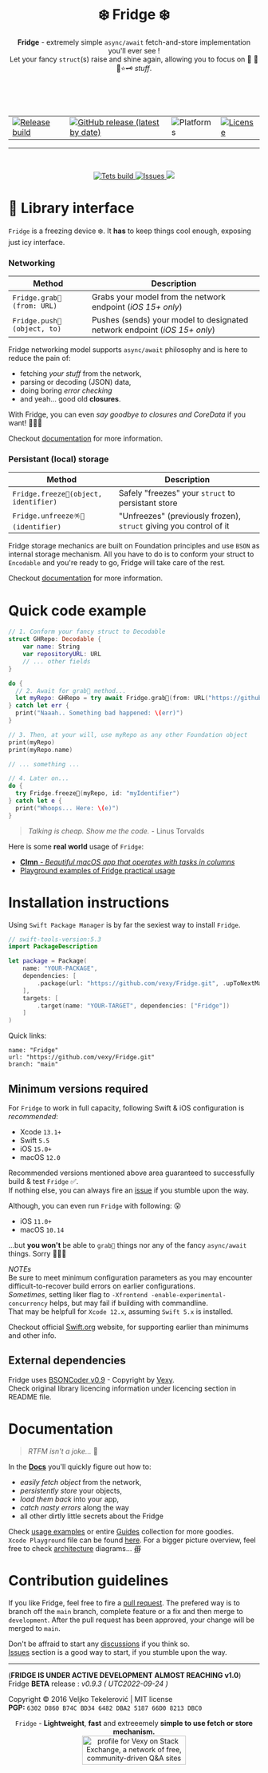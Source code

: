 <h1 align="center">
❄️ Fridge ❄️
</h1>

<p align="center">
  <b>Fridge</b> - extremely simple <code>async/await</code> fetch-and-store implementation you'll ever see !<br>
  Let your fancy <code>struct</code>(s) raise and shine again, allowing you to focus on 💬 🥊🤖⭐️🗝 <i>stuff</i>.<br><br>
</p>
<br><br>

<table style="width:100%">
  <!-- <tr>
    <th># HEADERS HIDDEN #</th>
  </tr> -->
  <tr style="outline: thin; vertical-align: middle">
    <td>
        <a href=https://github.com/vexy/Fridge/actions/workflows/release_workflow.yml">
            <img alt="Release build" src="https://github.com/vexy/Fridge/actions/workflows/release_workflow.yml/badge.svg">
        </a>
    </td>
    <td>
        <a href="https://github.com/vexy/Fridge/releases">
            <img alt="GitHub release (latest by date)" src="https://img.shields.io/github/v/release/vexy/Fridge?color=green&display_name=release&label=Latest%20release">
        </a>
    </td>
    <td>
      <img alt="Platforms" src="https://img.shields.io/badge/Platform-iOS%2C%20macOS%2C%20tvOS%2C%20watchOS-blue"></td>
    <td>
      <a href="https://github.com/vexy/Fridge/blob/master/LICENSE"><img alt="License" src="https://img.shields.io/github/license/vexy/Fridge"></a>
    </td>
  </tr>
</table>
</p>

---

<!-- 
BELOW IS THE TABLE OF RELEASE AND TEST PLANS. FIX BEFORE PUBLISHING

<table style="width:100%">
  <tr style="outline: thin; vertical-align: middle">
    <td>
        <a href="https://github.com/vexy/Fridge/actions/workflows/tests_workflow.yml">
            <img alt="Tets build" src="https://github.com/vexy/Fridge/actions/workflows/tests_workflow.yml/badge.svg">
        </a>
    </td>
    <td>
        <a href="https://github.com/vexy/Fridge/actions/workflows/macos_workflow.yml">
            <img alt="MacOS build" src="https://github.com/vexy/Fridge/actions/workflows/macos_workflow.yml/badge.svg">
        </a>
    <td>
    <td>
        <a href="https://github.com/vexy/Fridge/actions/workflows/tvos_tests.yml">
            <img alt="TvOS build" src="https://github.com/vexy/Fridge/actions/workflows/tvos_tests.yml/badge.svg">
        </a>
    <td>
    <td>
        <a href="https://github.com/vexy/Fridge/actions/workflows/watchos_tests.yml">
            <img alt="TvOS build" src="https://github.com/vexy/Fridge/actions/workflows/watchos_tests.yml/badge.svg">
        </a>
    <td>
  </tr>
</table>

---
-->

<br>
<p align="center">
  <a href="https://github.com/vexy/Fridge/actions/workflows/tests_workflow.yml">
    <img alt="Tets build" src="https://github.com/vexy/Fridge/actions/workflows/tests_workflow.yml/badge.svg">
  </a>
  <a href="https://github.com/vexy/Fridge/issues">
    <img alt="Issues" src="https://img.shields.io/github/issues/vexy/fridge">
  </a>
  <img src="https://img.shields.io/github/languages/code-size/vexy/fridge?color=g">
</p>

# 💠 Library interface
`Fridge` is a freezing device ❄️. It **has** to keep things cool enough, exposing just icy interface.

### Networking
|Method|Description|
|-|-|
`Fridge.grab🔮(from: URL)`|Grabs your model from the network endpoint (_iOS 15+ only_)|
|`Fridge.push📡(object, to)`|Pushes (sends) your model to designated network endpoint (_iOS 15+ only_)|
  
Fridge networking model supports `async/await` philosophy and is here to reduce the pain of:
  - fetching _your stuff_ from the network,
  - parsing or decoding (JSON) data,
  - doing boring _error checking_
  - and yeah... good old **closures**.

With Fridge, you can even _say goodbye to closures and CoreData_ if you want! 🤷🏻‍♂️

Checkout [documentation](Guides/Usage.md) for more information.    

### Persistant (local) storage
|Method|Description|
|-|-|
`Fridge.freeze🧊(object, identifier)`|Safely "freezes" your `struct` to persistant store|
|`Fridge.unfreeze🪅🎉(identifier)`|"Unfreezes" (previously frozen), `struct` giving you control of it|

Fridge storage mechanics are built on Foundation principles and use `BSON` as internal storage mechanism. All you have to do is to conform your struct to `Encodable` and you're ready to go, Fridge will take care of the rest.  
  
Checkout [documentation](Guides/Usage.md) for more information.  

# Quick code example
```Swift
// 1. Conform your fancy struct to Decodable
struct GHRepo: Decodable {
    var name: String
    var repositoryURL: URL
    // ... other fields
}

do {
  // 2. Await for grab🔮 method...
  let myRepo: GHRepo = try await Fridge.grab🔮(from: URL("https://github.com/vexy/")!)
} catch let err {
  print("Naaah.. Something bad happened: \(err)")
}

// 3. Then, at your will, use myRepo as any other Foundation object
print(myRepo)
print(myRepo.name)

// ... something ...

// 4. Later on...
do {
  try Fridge.freeze🧊(myRepo, id: "myIdentifier")
} catch let e {
  print("Whoops... Here: \(e)")
}
```  

> _Talking is cheap. Show me the code._ - Linus Torvalds

Here is some **real world** usage of `Fridge`:  
  - [**Clmn** - _Beautiful macOS app that operates with tasks in columns_](https://github.com/igr/Clmn)
  - [Playground examples of Fridge practical usage](/Guides/Examples/Fridge%20basics.playground/Contents.swift)

# Installation instructions
Using `Swift Package Manager` is by far the sexiest way to install `Fridge`.

```Swift
// swift-tools-version:5.3
import PackageDescription

let package = Package(
    name: "YOUR-PACKAGE",
    dependencies: [
        .package(url: "https://github.com/vexy/Fridge.git", .upToNextMajor(from: "0.9"))
    ],
    targets: [
        .target(name: "YOUR-TARGET", dependencies: ["Fridge"])
    ]
)
```
  
Quick links:
```
name: "Fridge"
url: "https://github.com/vexy/Fridge.git"
branch: "main"
```

## Minimum versions required
For `Fridge` to work in full capacity, following Swift & iOS configuration is _recommended_:
  - Xcode `13.1+`
  - Swift `5.5`
  - iOS `15.0+`
  - macOS `12.0`
  
Recommended versions mentioned above area guaranteed to successfully build & test `Fridge` ✅.  
If nothing else, you can always fire an [issue](https://github.com/vexy/Fridge/issues) if you stumble upon the way.
  
Although, you can even run `Fridge` with following: 😮 
  - iOS `11.0+`
  - macOS `10.14`
  
...but **you won't** be able to `grab🔮` things nor any of the fancy `async/await` things. Sorry 🤷🏻‍♂️

*NOTEs*  
Be sure to meet minimum configuration parameters as you may encounter difficult-to-recover build errors on earlier configurations.  
_Sometimes_, setting liker flag to `-Xfrontend -enable-experimental-concurrency` helps, but may fail if building with commandline.  
That may be helpfull for `Xcode 12.x`, assuming `Swift 5.x` is installed.  

Checkout official [Swift.org](https://www.swift.org/) website, for supporting earlier than minimums and other info.

## External dependencies
Fridge uses [BSONCoder v0.9](https://github.com/vexy/bsoncoder) - Copyright by [Vexy](https://github.com/vexy).  
Check original library licencing information under licencing section in README file.

# Documentation
> _RTFM isn't a joke..._ 🥴 
    
In the **[Docs](Guides/Usage.md)** you'll quickly figure out how to:
  - *easily fetch object* from the network,
  - *persistently store* your objects,
  - *load them back* into your app,
  - *catch nasty errors* along the way
  - all other dirtly little secrets about the Fridge
  
Check [usage examples](Guides/Examples) or entire [Guides](Guides/) collection for more goodies.  
`Xcode Playground` file can be found [here](Guides/Examples/Fridge-basics.playground).
For a bigger picture overview, feel free to check [architecture](Guides/Fridge.diagram.md) diagrams... ∰      


# Contribution guidelines
If you like Fridge, feel free to fire a [pull request](https://github.com/vexy/Fridge/pulls).
The prefered way is to branch off the `main` branch, complete feature or a fix and then merge to `development`. After the pull request has been approved, your change will be merged to `main`.  

Don't be affraid to start any [discussions](https://github.com/vexy/Fridge/discussions) if you think so.  
[Issues](https://github.com/vexy/Fridge/issues) section is a good way to start, if you stumble upon the way.  

---   
(**FRIDGE IS UNDER ACTIVE DEVELOPMENT ALMOST REACHING v1.0**)  
Fridge **BETA** release : *v0.9.3 ( UTC2022-09-24 )*

Copyright © 2016 Veljko Tekelerović | MIT license  
**PGP:** `6302 D860 B74C BD34 6482 DBA2 5187 66D0 8213 DBC0`


<p align="center">
    <code>Fridge</code> - <b>Lightweight</b>, <b>fast</b> and extreeemely <b>simple to use fetch or store mechanism.</b><br>
    <a href="https://stackexchange.com/users/215166"><img src="https://stackexchange.com/users/flair/215166.png?theme=clean" width="208" height="58" alt="profile for Vexy on Stack Exchange, a network of free, community-driven Q&amp;A sites" title="profile for Vexy on Stack Exchange, a network of free, community-driven Q&amp;A sites">
    </a>
</p>
